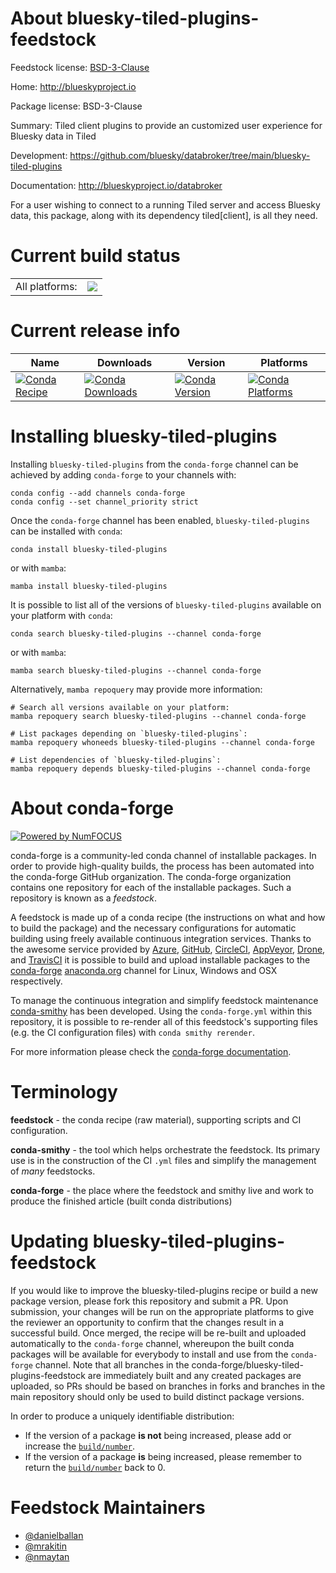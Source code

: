 About bluesky-tiled-plugins-feedstock
=====================================

Feedstock license: [BSD-3-Clause](https://github.com/conda-forge/bluesky-tiled-plugins-feedstock/blob/main/LICENSE.txt)

Home: http://blueskyproject.io

Package license: BSD-3-Clause

Summary: Tiled client plugins to provide an customized user experience for Bluesky data in Tiled

Development: https://github.com/bluesky/databroker/tree/main/bluesky-tiled-plugins

Documentation: http://blueskyproject.io/databroker

For a user wishing to connect to a running Tiled server and access Bluesky data, this package, along with its dependency tiled[client], is all they need.

Current build status
====================


<table><tr><td>All platforms:</td>
    <td>
      <a href="https://dev.azure.com/conda-forge/feedstock-builds/_build/latest?definitionId=24697&branchName=main">
        <img src="https://dev.azure.com/conda-forge/feedstock-builds/_apis/build/status/bluesky-tiled-plugins-feedstock?branchName=main">
      </a>
    </td>
  </tr>
</table>

Current release info
====================

| Name | Downloads | Version | Platforms |
| --- | --- | --- | --- |
| [![Conda Recipe](https://img.shields.io/badge/recipe-bluesky--tiled--plugins-green.svg)](https://anaconda.org/conda-forge/bluesky-tiled-plugins) | [![Conda Downloads](https://img.shields.io/conda/dn/conda-forge/bluesky-tiled-plugins.svg)](https://anaconda.org/conda-forge/bluesky-tiled-plugins) | [![Conda Version](https://img.shields.io/conda/vn/conda-forge/bluesky-tiled-plugins.svg)](https://anaconda.org/conda-forge/bluesky-tiled-plugins) | [![Conda Platforms](https://img.shields.io/conda/pn/conda-forge/bluesky-tiled-plugins.svg)](https://anaconda.org/conda-forge/bluesky-tiled-plugins) |

Installing bluesky-tiled-plugins
================================

Installing `bluesky-tiled-plugins` from the `conda-forge` channel can be achieved by adding `conda-forge` to your channels with:

```
conda config --add channels conda-forge
conda config --set channel_priority strict
```

Once the `conda-forge` channel has been enabled, `bluesky-tiled-plugins` can be installed with `conda`:

```
conda install bluesky-tiled-plugins
```

or with `mamba`:

```
mamba install bluesky-tiled-plugins
```

It is possible to list all of the versions of `bluesky-tiled-plugins` available on your platform with `conda`:

```
conda search bluesky-tiled-plugins --channel conda-forge
```

or with `mamba`:

```
mamba search bluesky-tiled-plugins --channel conda-forge
```

Alternatively, `mamba repoquery` may provide more information:

```
# Search all versions available on your platform:
mamba repoquery search bluesky-tiled-plugins --channel conda-forge

# List packages depending on `bluesky-tiled-plugins`:
mamba repoquery whoneeds bluesky-tiled-plugins --channel conda-forge

# List dependencies of `bluesky-tiled-plugins`:
mamba repoquery depends bluesky-tiled-plugins --channel conda-forge
```


About conda-forge
=================

[![Powered by
NumFOCUS](https://img.shields.io/badge/powered%20by-NumFOCUS-orange.svg?style=flat&colorA=E1523D&colorB=007D8A)](https://numfocus.org)

conda-forge is a community-led conda channel of installable packages.
In order to provide high-quality builds, the process has been automated into the
conda-forge GitHub organization. The conda-forge organization contains one repository
for each of the installable packages. Such a repository is known as a *feedstock*.

A feedstock is made up of a conda recipe (the instructions on what and how to build
the package) and the necessary configurations for automatic building using freely
available continuous integration services. Thanks to the awesome service provided by
[Azure](https://azure.microsoft.com/en-us/services/devops/), [GitHub](https://github.com/),
[CircleCI](https://circleci.com/), [AppVeyor](https://www.appveyor.com/),
[Drone](https://cloud.drone.io/welcome), and [TravisCI](https://travis-ci.com/)
it is possible to build and upload installable packages to the
[conda-forge](https://anaconda.org/conda-forge) [anaconda.org](https://anaconda.org/)
channel for Linux, Windows and OSX respectively.

To manage the continuous integration and simplify feedstock maintenance
[conda-smithy](https://github.com/conda-forge/conda-smithy) has been developed.
Using the ``conda-forge.yml`` within this repository, it is possible to re-render all of
this feedstock's supporting files (e.g. the CI configuration files) with ``conda smithy rerender``.

For more information please check the [conda-forge documentation](https://conda-forge.org/docs/).

Terminology
===========

**feedstock** - the conda recipe (raw material), supporting scripts and CI configuration.

**conda-smithy** - the tool which helps orchestrate the feedstock.
                   Its primary use is in the construction of the CI ``.yml`` files
                   and simplify the management of *many* feedstocks.

**conda-forge** - the place where the feedstock and smithy live and work to
                  produce the finished article (built conda distributions)


Updating bluesky-tiled-plugins-feedstock
========================================

If you would like to improve the bluesky-tiled-plugins recipe or build a new
package version, please fork this repository and submit a PR. Upon submission,
your changes will be run on the appropriate platforms to give the reviewer an
opportunity to confirm that the changes result in a successful build. Once
merged, the recipe will be re-built and uploaded automatically to the
`conda-forge` channel, whereupon the built conda packages will be available for
everybody to install and use from the `conda-forge` channel.
Note that all branches in the conda-forge/bluesky-tiled-plugins-feedstock are
immediately built and any created packages are uploaded, so PRs should be based
on branches in forks and branches in the main repository should only be used to
build distinct package versions.

In order to produce a uniquely identifiable distribution:
 * If the version of a package **is not** being increased, please add or increase
   the [``build/number``](https://docs.conda.io/projects/conda-build/en/latest/resources/define-metadata.html#build-number-and-string).
 * If the version of a package **is** being increased, please remember to return
   the [``build/number``](https://docs.conda.io/projects/conda-build/en/latest/resources/define-metadata.html#build-number-and-string)
   back to 0.

Feedstock Maintainers
=====================

* [@danielballan](https://github.com/danielballan/)
* [@mrakitin](https://github.com/mrakitin/)
* [@nmaytan](https://github.com/nmaytan/)


